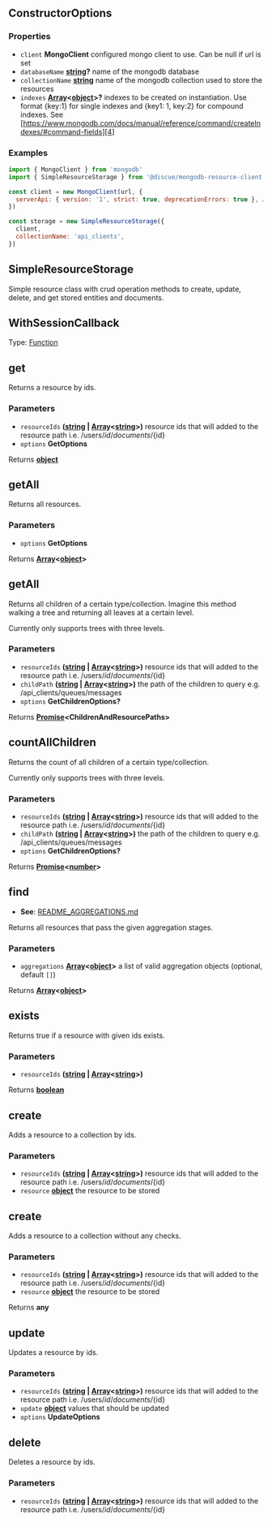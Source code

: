 <!-- Generated by documentation.js. Update this documentation by updating the source code. -->

## ConstructorOptions

### Properties

*   `client` **MongoClient** configured mongo client to use. Can be null if url is set
*   `databaseName` **[string][1]?** name of the mongodb database
*   `collectionName` **[string][1]** name of the mongodb collection used to store the resources
*   `indexes` **[Array][2]<[object][3]>?** indexes to be created on instantiation. Use format {key:1} for single indexes and {key1: 1, key:2} for compound indexes. See [https://www.mongodb.com/docs/manual/reference/command/createIndexes/#command-fields][4]

### Examples

```javascript
import { MongoClient } from 'mongodb'
import { SimpleResourceStorage } from '@discue/mongodb-resource-client'

const client = new MongoClient(url, {
  serverApi: { version: '1', strict: true, deprecationErrors: true }, // https://www.mongodb.com/docs/manual/reference/stable-api/
})

const storage = new SimpleResourceStorage({
  client,
  collectionName: 'api_clients',
})
```

## SimpleResourceStorage

Simple resource class with crud operation methods to create, update, delete, and
get stored entities and documents.

## WithSessionCallback

Type: [Function][5]

## get

Returns a resource by ids.

### Parameters

*   `resourceIds` **([string][1] | [Array][2]<[string][1]>)** resource ids that will added to the resource path i.e. /users/${id}/documents/${id}
*   `options` **GetOptions**&#x20;

Returns **[object][3]**&#x20;

## getAll

Returns all resources.

### Parameters

*   `options` **GetOptions**&#x20;

Returns **[Array][2]<[object][3]>**&#x20;

## getAll

Returns all children of a certain type/collection. Imagine this method walking a tree and returning all leaves at a certain level.

Currently only supports trees with three levels.

### Parameters

*   `resourceIds` **([string][1] | [Array][2]<[string][1]>)** resource ids that will added to the resource path i.e. /users/${id}/documents/${id}
*   `childPath` **([string][1] | [Array][2]<[string][1]>)** the path of the children to query e.g. /api\_clients/queues/messages
*   `options` **GetChildrenOptions?**&#x20;

Returns **[Promise][6]\<ChildrenAndResourcePaths>**&#x20;

## countAllChildren

Returns the count of all children of a certain type/collection.

Currently only supports trees with three levels.

### Parameters

*   `resourceIds` **([string][1] | [Array][2]<[string][1]>)** resource ids that will added to the resource path i.e. /users/${id}/documents/${id}
*   `childPath` **([string][1] | [Array][2]<[string][1]>)** the path of the children to query e.g. /api\_clients/queues/messages
*   `options` **GetChildrenOptions?**&#x20;

Returns **[Promise][6]<[number][7]>**&#x20;

## find

*   **See**: [README\_AGGREGATIONS.md][8]

Returns all resources that pass the given aggregation stages.

### Parameters

*   `aggregations` **[Array][2]<[object][3]>** a list of valid aggregation objects (optional, default `[]`)

Returns **[Array][2]<[object][3]>**&#x20;

## exists

Returns true if a resource with given ids exists.

### Parameters

*   `resourceIds` **([string][1] | [Array][2]<[string][1]>)**&#x20;

Returns **[boolean][9]**&#x20;

## create

Adds a resource to a collection by ids.

### Parameters

*   `resourceIds` **([string][1] | [Array][2]<[string][1]>)** resource ids that will added to the resource path i.e. /users/${id}/documents/${id}
*   `resource` **[object][3]** the resource to be stored

## create

Adds a resource to a collection without any checks.

### Parameters

*   `resourceIds` **([string][1] | [Array][2]<[string][1]>)** resource ids that will added to the resource path i.e. /users/${id}/documents/${id}
*   `resource` **[object][3]** the resource to be stored

Returns **any**&#x20;

## update

Updates a resource by ids.

### Parameters

*   `resourceIds` **([string][1] | [Array][2]<[string][1]>)** resource ids that will added to the resource path i.e. /users/${id}/documents/${id}
*   `update` **[object][3]** values that should be updated
*   `options` **UpdateOptions**&#x20;

## delete

Deletes a resource by ids.

### Parameters

*   `resourceIds` **([string][1] | [Array][2]<[string][1]>)** resource ids that will added to the resource path i.e. /users/${id}/documents/${id}

[1]: https://developer.mozilla.org/docs/Web/JavaScript/Reference/Global_Objects/String

[2]: https://developer.mozilla.org/docs/Web/JavaScript/Reference/Global_Objects/Array

[3]: https://developer.mozilla.org/docs/Web/JavaScript/Reference/Global_Objects/Object

[4]: https://www.mongodb.com/docs/manual/reference/command/createIndexes/#command-fields

[5]: https://developer.mozilla.org/docs/Web/JavaScript/Reference/Statements/function

[6]: https://developer.mozilla.org/docs/Web/JavaScript/Reference/Global_Objects/Promise

[7]: https://developer.mozilla.org/docs/Web/JavaScript/Reference/Global_Objects/Number

[8]: README_AGGREGATIONS.md

[9]: https://developer.mozilla.org/docs/Web/JavaScript/Reference/Global_Objects/Boolean
